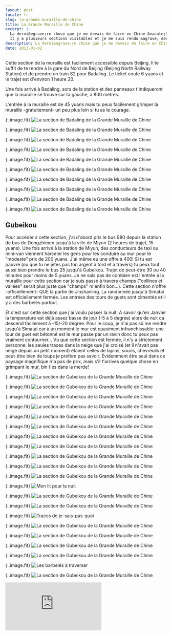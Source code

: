 ```yaml
---
layout: post
locale: fr
slug: la-grande-muraille-de-chine
title: La Grande Muraille de Chine
excerpt: |-
  La derni&egrave;re chose que je me devais de faire en Chine &eacute;tait bien &eacute;videmment de visiter mais aussi de dormir sur la Grande Muraille de Chine.
  Il y a plusieurs sections visitables et je me suis rendu &agrave; deux d'entre elles.
description: La derni&egrave;re chose que je me devais de faire en Chine &eacute;tait bien &eacute;videmment de visiter mais aussi de dormir sur la Grande Muraille de Chine. Il y a plusieurs sections visitables et je me suis rendu &agrave; deux d'entre elles.
date: 2013-01-02
---
```


Cette section de la muraille est facilement accessible depuis Beijing. Il te suffit de te rendre &agrave; la gare du Nord de Beijing (Beijing North Railway Station) et de prendre un train S2 pour Badaling. Le ticket coute 6 yuans et le trajet est d'environ 1 heure 30.

Une fois arriv&eacute; &agrave; Badaling, sors de la station et des panneaux t'indiqueront que la muraille se trouve sur ta gauche, &agrave; 800 m&egrave;tres.

L'entr&eacute;e &agrave; la muraille est de 45 yuans mais tu peux facilement grimper la muraille -gratuitement- un peu plus loin si tu as le courage.

{:.image.fit}
![La section de Badaling de la Grande Muraille de Chine](/medias/photos/chine/grande-muraille/image_1.jpg 'La section de Badaling de la Grande Muraille de Chine')

{:.image.fit}
![La section de Badaling de la Grande Muraille de Chine](/medias/photos/chine/grande-muraille/image_2.jpg 'La section de Badaling de la Grande Muraille de Chine')

{:.image.fit}
![La section de Badaling de la Grande Muraille de Chine](/medias/photos/chine/grande-muraille/image_3.jpg 'La section de Badaling de la Grande Muraille de Chine')

{:.image.fit}
![La section de Badaling de la Grande Muraille de Chine](/medias/photos/chine/grande-muraille/image_4.jpg 'La section de Badaling de la Grande Muraille de Chine')

{:.image.fit}
![La section de Badaling de la Grande Muraille de Chine](/medias/photos/chine/grande-muraille/image_5.jpg 'La section de Badaling de la Grande Muraille de Chine')

{:.image.fit}
![La section de Badaling de la Grande Muraille de Chine](/medias/photos/chine/grande-muraille/image_6.jpg 'La section de Badaling de la Grande Muraille de Chine')

{:.image.fit}
![La section de Badaling de la Grande Muraille de Chine](/medias/photos/chine/grande-muraille/image_7.jpg 'La section de Badaling de la Grande Muraille de Chine')

{:.image.fit}
![La section de Badaling de la Grande Muraille de Chine](/medias/photos/chine/grande-muraille/image_8.jpg 'La section de Badaling de la Grande Muraille de Chine')

{:.image.fit}
![La section de Badaling de la Grande Muraille de Chine](/medias/photos/chine/grande-muraille/image_9.jpg 'La section de Badaling de la Grande Muraille de Chine')

{:.image.fit}
![La section de Badaling de la Grande Muraille de Chine](/medias/photos/chine/grande-muraille/image_10.jpg 'La section de Badaling de la Grande Muraille de Chine')

## Gubeikou

Pour acc&eacute;der &agrave; cette section, j'ai d'abord pris le bus 980 depuis la station de bus de Dongzhimen jusqu'&agrave; la ville de Miyun (2 heures de trajet, 15 yuans). Une fois arriv&eacute; &agrave; la station de Miyun, des conducteurs de taxi ou mini-van viennent harceler les gens pour les conduire au mur pour le &quot;modeste&quot; prix de 200 yuans. J'ai m&ecirc;me eu une offre &agrave; 400!
Si tu est pauvre (ou que tu ne j&egrave;tes pas ton argent &agrave; tord et &agrave; travers) tu peux tout aussi bien prendre le bus 25 jusqu'&agrave; Gubeikou. Trajet de peut-&ecirc;tre 30 ou 40 minutes pour moins de 5 yuans.
Je ne sais pas de combien est l'entr&eacute;e a la muraille pour cette section car je suis pass&eacute; &agrave; travers champs (&quot;collines et vall&eacute;es&quot; serait plus juste que &quot;champs&quot; m'enfin bon...).
Cette section n'offre -officiellement- QUE la partie de Jinshanling. La randonn&eacute;e jusqu'&agrave; Simatai est officiellement ferm&eacute;e. Les entr&eacute;es des tours de guets sont ciment&eacute;s et il y a des barbel&eacute;s partout.


Et c'est sur cette section que j'ai voulu passer la nuit. A savoir qu'en Janvier la temperature est d&eacute;j&agrave; assez basse de jour (-5 &agrave; 5 degr&eacute;e) alors de nuit ca descend facilement &agrave; -15/-20 degr&eacute;e.
Pour le coup, je n'ai pas s&ucirc; me rendre jusqu'&agrave; Simatai car &agrave; un moment le mur est quasiment infranchissable: une tour de guet est b&eacute;tonn&eacute; est le mur passe par un ravin donc tu peux pas vraiment contourner...
Vu que cette section est ferm&eacute;e, il n'y a strictement personne: les seules traces dans la neige que j'ai crois&eacute; (et il n'avait pas neig&eacute; depuis un petit moment) &eacute;taient celles de lapins, souris, chevreuils et peut-&ecirc;tre bien de loups je pr&eacute;f&egrave;re pas savoir.
&Eacute;videmment &ecirc;tre seul dans ce paysage magnifique n'a pas de prix, mais s'il t'arrives quelque chose en grimpant le mur, bin t'es dans la merde!

{:.image.fit}
![La section de Gubeikou de la Grande Muraille de Chine](/medias/photos/chine/grande-muraille/image_11.jpg 'La section de Gubeikou de la Grande Muraille de Chine')

{:.image.fit}
![La section de Gubeikou de la Grande Muraille de Chine](/medias/photos/chine/grande-muraille/image_12.jpg 'La section de Gubeikou de la Grande Muraille de Chine')

{:.image.fit}
![La section de Gubeikou de la Grande Muraille de Chine](/medias/photos/chine/grande-muraille/image_13.jpg 'La section de Gubeikou de la Grande Muraille de Chine')

{:.image.fit}
![La section de Gubeikou de la Grande Muraille de Chine](/medias/photos/chine/grande-muraille/image_14.jpg 'La section de Gubeikou de la Grande Muraille de Chine')

{:.image.fit}
![La section de Gubeikou de la Grande Muraille de Chine](/medias/photos/chine/grande-muraille/image_15.jpg 'La section de Gubeikou de la Grande Muraille de Chine')

{:.image.fit}
![La section de Gubeikou de la Grande Muraille de Chine](/medias/photos/chine/grande-muraille/image_16.jpg 'La section de Gubeikou de la Grande Muraille de Chine')

{:.image.fit}
![La section de Gubeikou de la Grande Muraille de Chine](/medias/photos/chine/grande-muraille/image_17.jpg 'La section de Gubeikou de la Grande Muraille de Chine')

{:.image.fit}
![La section de Gubeikou de la Grande Muraille de Chine](/medias/photos/chine/grande-muraille/image_18.jpg 'La section de Gubeikou de la Grande Muraille de Chine')

{:.image.fit}
![La section de Gubeikou de la Grande Muraille de Chine](/medias/photos/chine/grande-muraille/image_19.jpg 'La section de Gubeikou de la Grande Muraille de Chine')

{:.image.fit}
![La section de Gubeikou de la Grande Muraille de Chine](/medias/photos/chine/grande-muraille/image_20.jpg 'La section de Gubeikou de la Grande Muraille de Chine')

{:.image.fit}
![La section de Gubeikou de la Grande Muraille de Chine](/medias/photos/chine/grande-muraille/image_21.jpg 'La section de Gubeikou de la Grande Muraille de Chine')

{:.image.fit}
![Mon lit pour la nuit](/medias/photos/chine/grande-muraille/image_22.jpg 'Mon lit pour la nuit')

{:.image.fit}
![La section de Gubeikou de la Grande Muraille de Chine](/medias/photos/chine/grande-muraille/image_23.jpg 'La section de Gubeikou de la Grande Muraille de Chine')

{:.image.fit}
![La section de Gubeikou de la Grande Muraille de Chine](/medias/photos/chine/grande-muraille/image_24.jpg 'La section de Gubeikou de la Grande Muraille de Chine')

{:.image.fit}
![Traces de je-sais-pas-quoi](/medias/photos/chine/grande-muraille/image_26.jpg 'Traces de je-sais-pas-quoi')

{:.image.fit}
![La section de Gubeikou de la Grande Muraille de Chine](/medias/photos/chine/grande-muraille/image_27.jpg 'La section de Gubeikou de la Grande Muraille de Chine')

{:.image.fit}
![La section de Gubeikou de la Grande Muraille de Chine](/medias/photos/chine/grande-muraille/image_28.jpg 'La section de Gubeikou de la Grande Muraille de Chine')

{:.image.fit}
![La section de Gubeikou de la Grande Muraille de Chine](/medias/photos/chine/grande-muraille/image_29.jpg 'La section de Gubeikou de la Grande Muraille de Chine')

{:.image.fit}
![La section de Gubeikou de la Grande Muraille de Chine](/medias/photos/chine/grande-muraille/image_30.jpg 'La section de Gubeikou de la Grande Muraille de Chine')

{:.image.fit}
![Les barbel&eacute;s &agrave; traverser](/medias/photos/chine/grande-muraille/image_31.jpg 'Les barbel&eacute;s &agrave; traverser')

{:.image.fit}
![La section de Gubeikou de la Grande Muraille de Chine](/medias/photos/chine/grande-muraille/image_32.jpg 'La section de Gubeikou de la Grande Muraille de Chine')

<div class="embed-container">
  <iframe src="http://player.vimeo.com/video/56730742" frameborder="0" webkitAllowFullScreen mozallowfullscreen allowFullScreen></iframe>
</div>
